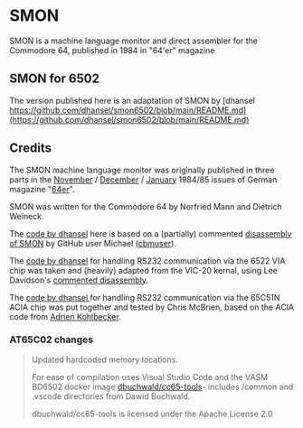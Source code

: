 # SMON

SMON is a machine language monitor and direct assembler for the Commodore 64,
published in 1984 in "64'er" magazine

## SMON for 6502

The version published here is an adaptation of SMON  by 
[dhansel https://github.com/dhansel/smon6502/blob/main/README.md](https://github.com/dhansel/smon6502/blob/main/README.md)

## Credits

The SMON machine language monitor was originally published in three parts in the 
[November](https://archive.org/details/64er_1984_11/page/n59/mode/2up)
/ [December](https://archive.org/details/64er_1984_12/page/n59/mode/2up)
/ [January](https://archive.org/details/64er_1985_01/page/n68/mode/2up)
1984/85 issues of German magazine "[64er](https://www.c64-wiki.com/wiki/64%27er)".

SMON was written for the Commodore 64 by Norfried Mann and Dietrich Weineck.

The [code by dhansel](https://github.com/dhansel/smon6502/blob/main/smon.asm) here is based 
on a (partially) commented [disassembly of SMON](https://github.com/cbmuser/smon-reassembly/blob/master/smon_acme.asm)
by GitHub user Michael ([cbmuser](https://github.com/cbmuser)).

The [code by dhansel](https://github.com/dhansel/smon6502/blob/main/uart_6522.asm) for handling RS232 communication via the 6522 VIA chip was taken
and (heavily) adapted from the VIC-20 kernal, using Lee Davidson's 
[commented disassembly](https://www.mdawson.net/vic20chrome/vic20/docs/kernel_disassembly.txt).

The [code by dhansel ](https://github.com/dhansel/smon6502/blob/main/uart_6551.asm) for handling RS232 communication via the 
65C51N ACIA chip was put together and tested by Chris McBrien, based on the ACIA code from 
[Adrien Kohlbecker](https://github.com/adrienkohlbecker/65C816/blob/ep.30/software/lib/acia.a).


### AT65C02 changes

> Updated hardcoded memory locations.
> 
> For ease of compilation uses Visual Studio Code and the VASM BD6502 docker image [dbuchwald/cc65-tools](https://github.com/dbuchwald/cc65-tools)- includes /common and .vscode directories from Dawid Buchwald.
> 
> dbuchwald/cc65-tools is licensed under the Apache License 2.0
